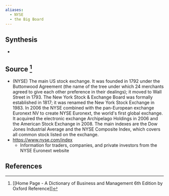 ```yaml
---
aliases:
  - NYSE
  - the Big Board
---
```

## Synthesis
- 
## Source [^1]
- (NYSE) The main US stock exchange. It was founded in 1792 under the Buttonwood Agreement (the name of the tree under which 24 merchants agreed to give each other preference in their dealings); it moved to Wall Street in 1793. The New York Stock & Exchange Board was formally established in 1817; it was renamed the New York Stock Exchange in 1983. In 2006 the NYSE combined with the pan-European exchange Euronext NV to create NYSE Euronext, the world's first global exchange. It acquired the electronic exchange Archipelago Holdings in 2006 and the American Stock Exchange in 2008. The main indexes are the Dow Jones Industrial Average and the NYSE Composite Index, which covers all common stock listed on the exchange.
- https://www.nyse.com/index
	- Information for traders, companies, and private investors from the NYSE Euronext website
## References

[^1]: [[Home Page - A Dictionary of Business and Management 6th Edition by Oxford Reference]]